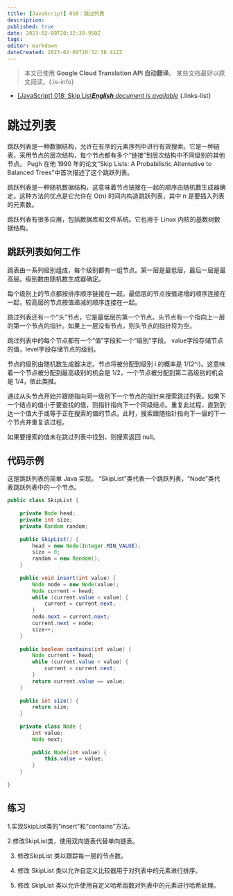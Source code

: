 ```yaml
---
title: [JavaScript] 018：跳过列表
description: 
published: true
date: 2023-02-09T20:32:39.950Z
tags: 
editor: markdown
dateCreated: 2023-02-09T20:32:38.412Z
---
```


> 本文已使用 **Google Cloud Translation API 自动翻译**。
某些文档最好以原文阅读。{.is-info}



- [[JavaScript] 018: Skip List***English** document is available*](/en/Knowledge-base/Algorithm/javascript-018-skip-list)
{.links-list}


# 跳过列表

跳跃列表是一种数据结构，允许在有序的元素序列中进行有效搜索。它是一种链表，采用节点的层次结构，每个节点都有多个“链接”到层次结构中不同级别的其他节点。 Pugh 在他 1990 年的论文“Skip Lists: A Probabilistic Alternative to Balanced Trees”中首次描述了这个跳跃列表。

跳跃列表是一种随机数据结构，这意味着节点链接在一起的顺序由随机数生成器确定。这种方法的优点是它允许在 O(n) 时间内构造跳跃列表，其中 n 是要插入列表的元素数。

跳跃列表有很多应用，包括数据库和文件系统。它也用于 Linux 内核的基数树数据结构。

## 跳跃列表如何工作

跳表由一系列级别组成，每个级别都有一组节点。第一层是最低层，最后一层是最高层。级别数由随机数生成器确定。

每个级别上的节点都按排序顺序链接在一起。最低层的节点按值递增的顺序连接在一起，较高层的节点按值递减的顺序连接在一起。

跳过列表还有一个“头”节点，它是最低层的第一个节点。头节点有一个指向上一层的第一个节点的指针。如果上一层没有节点，则头节点的指针将为空。

跳过列表中的每个节点都有一个“值”字段和一个“级别”字段。 value字段存储节点的值，level字段存储节点的级别。

节点的级别由随机数生成器决定。节点将被分配到级别 i 的概率是 1/(2^i)。这意味着一个节点被分配到最高级别的机会是 1/2，一个节点被分配到第二高级别的机会是 1/4，依此类推。

通过从头节点开始并跟随指向同一级别下一个节点的指针来搜索跳过列表。如果下一个结点的值小于要查找的值，则指针指向下一个同级结点。重复此过程，直到到达一个值大于或等于正在搜索的值的节点。此时，搜索跟随指针指向下一层的下一个节点并重复该过程。

如果要搜索的值未在跳过列表中找到，则搜索返回 null。

## 代码示例

这是跳跃列表的简单 Java 实现。 “SkipList”类代表一个跳跃列表，“Node”类代表跳跃列表中的一个节点。

```java
public class SkipList {
    
    private Node head;
    private int size;
    private Random random;
    
    public SkipList() {
        head = new Node(Integer.MIN_VALUE);
        size = 0;
        random = new Random();
    }
    
    public void insert(int value) {
        Node node = new Node(value);
        Node current = head;
        while (current.value < value) {
            current = current.next;
        }
        node.next = current.next;
        current.next = node;
        size++;
    }
    
    public boolean contains(int value) {
        Node current = head;
        while (current.value < value) {
            current = current.next;
        }
        return current.value == value;
    }
    
    public int size() {
        return size;
    }
    
    private class Node {
        int value;
        Node next;
        
        public Node(int value) {
            this.value = value;
        }
    }
    
}
```

## 练习

1.实现SkipList类的“insert”和“contains”方法。

2.修改SkipList类，使用双向链表代替单向链表。

3. 修改SkipList 类以跟踪每一层的节点数。

4. 修改 SkipList 类以允许自定义比较器用于对列表中的元素进行排序。

5. 修改 SkipList 类以允许使用自定义哈希函数对列表中的元素进行哈希处理。